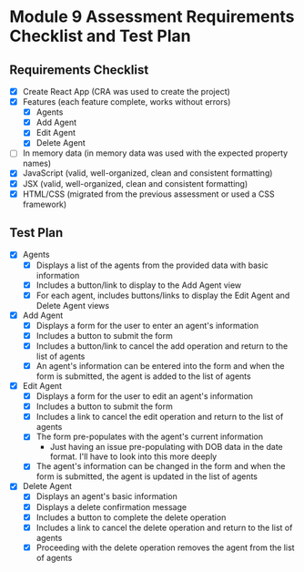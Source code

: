 
# Module 9 Assessment Requirements Checklist and Test Plan

## Requirements Checklist

* [x] Create React App (CRA was used to create the project)
* [x] Features (each feature complete, works without errors)
  * [x] Agents
  * [x] Add Agent
  * [x] Edit Agent
  * [x] Delete Agent
* [ ] In memory data (in memory data was used with the expected property names)
* [x] JavaScript (valid, well-organized, clean and consistent formatting)
* [x] JSX (valid, well-organized, clean and consistent formatting)
* [x] HTML/CSS (migrated from the previous assessment or used a CSS framework)

## Test Plan

* [x] Agents
  * [x] Displays a list of the agents from the provided data with basic information
  * [x] Includes a button/link to display to the Add Agent view
  * [x] For each agent, includes buttons/links to display the Edit Agent and Delete Agent views
* [x] Add Agent
  * [x] Displays a form for the user to enter an agent's information
  * [x] Includes a button to submit the form
  * [x] Includes a button/link to cancel the add operation and return to the list of agents
  * [x] An agent's information can be entered into the form and when the form is submitted, the agent is added to the list of agents
* [x] Edit Agent
  * [x] Displays a form for the user to edit an agent's information
  * [x] Includes a button to submit the form
  * [x] Includes a link to cancel the edit operation and return to the list of agents
  * [x] The form pre-populates with the agent's current information
    * Just having an issue pre-populating with DOB data in the date format. I'll have to look into this more deeply
  * [x] The agent's information can be changed in the form and when the form is submitted, the agent is updated in the list of agents
* [x] Delete Agent
  * [x] Displays an agent's basic information
  * [x] Displays a delete confirmation message
  * [x] Includes a button to complete the delete operation
  * [x] Includes a link to cancel the delete operation and return to the list of agents
  * [x] Proceeding with the delete operation removes the agent from the list of agents
